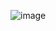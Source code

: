 ![image](https://github.com/itsYoussefWahba/linktree.github.io/assets/106777610/ebd78766-cea4-4360-a44a-a0cc7ac3423c)
